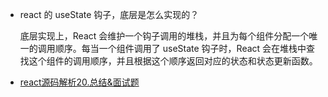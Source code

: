 - react 的 useState 钩子，底层是怎么实现的？

    底层实现上，React 会维护一个钩子调用的堆栈，并且为每个组件分配一个唯一的调用顺序。每当一个组件调用了 useState 钩子时，React 会在堆栈中查找这个组件的调用顺序，并且根据这个顺序返回对应的状态和状态更新函数。

- [react源码解析20.总结&面试题](https://juejin.cn/post/7041719349085732900)

